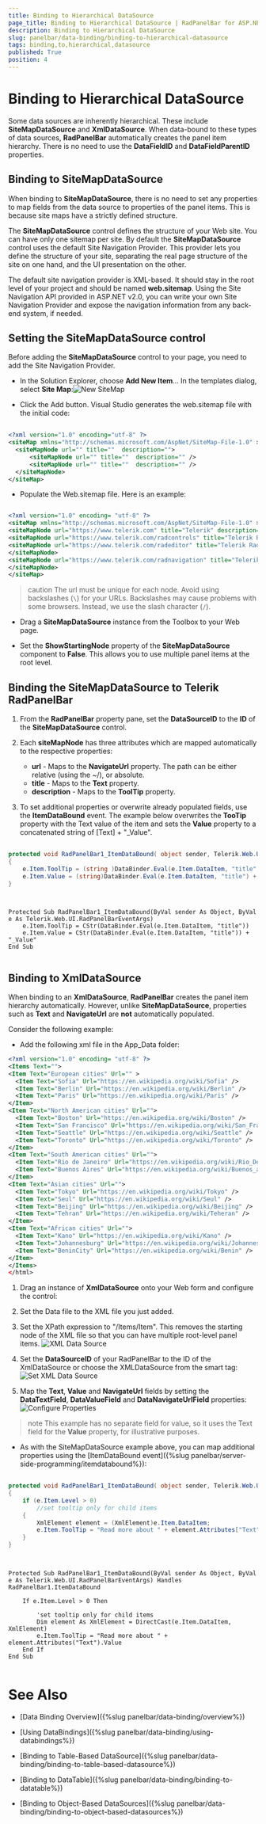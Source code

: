 ```yaml
---
title: Binding to Hierarchical DataSource
page_title: Binding to Hierarchical DataSource | RadPanelBar for ASP.NET AJAX Documentation
description: Binding to Hierarchical DataSource
slug: panelbar/data-binding/binding-to-hierarchical-datasource
tags: binding,to,hierarchical,datasource
published: True
position: 4
---
```


# Binding to Hierarchical DataSource



Some data sources are inherently hierarchical. These include **SiteMapDataSource** and **XmlDataSource**. When data-bound to these types of data sources, **RadPanelBar** automatically creates the panel item hierarchy. There is no need to use the **DataFieldID** and **DataFieldParentID** properties.

## Binding to SiteMapDataSource

When binding to **SiteMapDataSource**, there is no need to set any properties to map fields from the data source to properties of the panel items. This is because site maps have a strictly defined structure.

The **SiteMapDataSource** control defines the structure of your Web site. You can have only one sitemap per site. By default the **SiteMapDataSource** control uses the default Site Navigation Provider. This provider lets you define the structure of your site, separating the real page structure of the site on one hand, and the UI presentation on the other.

The default site navigation provider is XML-based. It should stay in the root level of your project and should be named **web.sitemap**. Using the Site Navigation API provided in ASP.NET v2.0, you can write your own Site Navigation Provider and expose the navigation information from any back-end system, if needed.

## Setting the SiteMapDataSource control

Before adding the **SiteMapDataSource** control to your page, you need to add the Site Navigation Provider.

* In the Solution Explorer, choose **Add New Item**... In the templates dialog, select **Site Map**:![New SiteMap](images/panelbar_newsitemap.png)

* Click the Add button. Visual Studio generates the web.sitemap file with the initial code:

````XML
	    
<?xml version="1.0" encoding="utf-8" ?>
<siteMap xmlns="http://schemas.microsoft.com/AspNet/SiteMap-File-1.0" >
  <siteMapNode url="" title=""  description="">
      <siteMapNode url="" title=""  description="" />
      <siteMapNode url="" title=""  description="" />
  </siteMapNode>
</siteMap> 

````



* Populate the Web.sitemap file. Here is an example:

````XML

<?xml version="1.0" encoding= "utf-8" ?>
<siteMap xmlns="http://schemas.microsoft.com/AspNet/SiteMap-File-1.0" >
<siteMapNode url="https://www.telerik.com" title="Telerik" description="Telerik home page">
<siteMapNode url="https://www.telerik.com/radcontrols" title="Telerik RadControls for ASP.NET" description ="Telerik RadControls for ASP.NET" >
<siteMapNode url="https://www.telerik.com/radeditor" title="Telerik RadEditor" description="Telerik RadEditor control"/>
</siteMapNode>
<siteMapNode url="https://www.telerik.com/radnavigation" title="Telerik RadNavigation controls" description ="Telerik RadNavigation controls" />
</siteMapNode>
</siteMap>  

````

>caution The url must be unique for each node. Avoid using backslashes (`\`) for your URLs. Backslashes may cause problems with some browsers. Instead, we use the slash character (`/`).
>


* Drag a **SiteMapDataSource** instance from the Toolbox to your Web page.

* Set the **ShowStartingNode** property of the **SiteMapDataSource** component to **False**. This allows you to use multiple panel items at the root level.

## Binding the SiteMapDataSource to Telerik RadPanelBar

1. From the **RadPanelBar** property pane, set the **DataSourceID** to the **ID** of the **SiteMapDataSource** control.

2. Each **siteMapNode** has three attributes which are mapped automatically to the respective properties:
	* **url** - Maps to the **NavigateUrl** property. The path can be either relative (using the ~/), or absolute.
	* **title** - Maps to the **Text** property.
	* **description** - Maps to the **ToolTip** property.

3. To set additional properties or overwrite already populated fields, use the **ItemDataBound** event. The example below overwrites the **TooTip** property with the Text value of the item and sets the **Value** property to a concatenated string of [Text] + "_Value". 



````C#
	     
protected void RadPanelBar1_ItemDataBound( object sender, Telerik.Web.UI.RadPanelBarEventArgs e)
{ 
    e.Item.ToolTip = (string )DataBinder.Eval(e.Item.DataItem, "title"); 
    e.Item.Value = (string)DataBinder.Eval(e.Item.DataItem, "title") + "_Value";
}
				
````
````VB.NET
	
Protected Sub RadPanelBar1_ItemDataBound(ByVal sender As Object, ByVal e As Telerik.Web.UI.RadPanelBarEventArgs)
    e.Item.ToolTip = CStr(DataBinder.Eval(e.Item.DataItem, "title"))
    e.Item.Value = CStr(DataBinder.Eval(e.Item.DataItem, "title")) + "_Value"
End Sub
	
````


## Binding to XmlDataSource

When binding to an **XmlDataSource**, **RadPanelBar** creates the panel item hierarchy automatically. However, unlike **SiteMapDataSource**, properties such as **Text** and **NavigateUrl** are **not** automatically populated.

Consider the following example:

* Add the following xml file in the App_Data folder:

````XML
<?xml version="1.0" encoding= "utf-8" ?>
<Items Text="">
<Item Text="European cities" Url="" >
  <Item Text="Sofia" Url="https://en.wikipedia.org/wiki/Sofia" />
  <Item Text="Berlin" Url="https://en.wikipedia.org/wiki/Berlin" />
  <Item Text="Paris" Url="https://en.wikipedia.org/wiki/Paris" />
</Item>
<Item Text="North American cities" Url="">
  <Item Text="Boston" Url="https://en.wikipedia.org/wiki/Boston" />
  <Item Text="San Francisco" Url="https://en.wikipedia.org/wiki/San_Francisco" />
  <Item Text="Seattle" Url="https://en.wikipedia.org/wiki/Seattle" />
  <Item Text="Toronto" Url="https://en.wikipedia.org/wiki/Toronto" />
</Item>
<Item Text="South American cities" Url="">
  <Item Text="Rio de Janeiro" Url="https://en.wikipedia.org/wiki/Rio_De_Janeiro" />
  <Item Text="Buenos Aires" Url="https://en.wikipedia.org/wiki/Buenos_aires" />
</Item>
<Item Text="Asian cities" Url="">
  <Item Text="Tokyo" Url="https://en.wikipedia.org/wiki/Tokyo" />
  <Item Text="Seul" Url="https://en.wikipedia.org/wiki/Seul" />
  <Item Text="Beijing" Url="https://en.wikipedia.org/wiki/Beijing" />
  <Item Text="Tehran" Url="https://en.wikipedia.org/wiki/Teheran" />
</Item>
<Item Text="African cities" Url="">
  <Item Text="Kano" Url="https://en.wikipedia.org/wiki/Kano" />
  <Item Text="Johannesburg" Url="https://en.wikipedia.org/wiki/Johannesburg" />
  <Item Text="BeninCity" Url="https://en.wikipedia.org/wiki/Benin" />
</Item>
</Items> 
</html>
````



1. Drag an instance of **XmlDataSource** onto your Web form and configure the control:

2. Set the Data file to the XML file you just added.

3. Set the XPath expression to "/Items/Item". This removes the starting node of the XML file so that you can have multiple root-level panel items.
	![XML Data Source](images/panelbar_configurexmlsource.png)

4. Set the **DataSourceID** of your RadPanelBar to the ID of the XmlDataSource or choose the XMLDataSource from the smart tag:![Set XML Data Source](images/panelbar_setxmldatasource.gif)

5. Map the **Text**, **Value** and **NavigateUrl** fields by setting the **DataTextField**, **DataValueField** and **DataNavigateUrlField** properties:![Configure Properties](images/panelbar_setxmldatasource1.png)

>note This example has no separate field for value, so it uses the Text field for the **Value** property, for illustrative purposes.
>


* As with the SiteMapDataSource example above, you can map additional properties using the [ItemDataBound event]({%slug panelbar/server-side-programming/itemdatabound%}): 



````C#
	     
protected void RadPanelBar1_ItemDataBound( object sender, Telerik.Web.UI.RadPanelBarEventArgs e)
{  
    if (e.Item.Level > 0)
        //set tooltip only for child items   
    {                 
        XmlElement element = (XmlElement)e.Item.DataItem;     
        e.Item.ToolTip = "Read more about " + element.Attributes["Text"].Value;   
    }
}
				
````
````VB.NET
	
Protected Sub RadPanelBar1_ItemDataBound(ByVal sender As Object, ByVal e As Telerik.Web.UI.RadPanelBarEventArgs) Handles RadPanelBar1.ItemDataBound

    If e.Item.Level > 0 Then

        'set tooltip only for child items       
        Dim element As XmlElement = DirectCast(e.Item.DataItem, XmlElement)
        e.Item.ToolTip = "Read more about " + element.Attributes("Text").Value
    End If
End Sub
	
````


# See Also

 * [Data Binding Overview]({%slug panelbar/data-binding/overview%})

 * [Using DataBindings]({%slug panelbar/data-binding/using-databindings%})

 * [Binding to Table-Based DataSource]({%slug panelbar/data-binding/binding-to-table-based-datasource%})

 * [Binding to DataTable]({%slug panelbar/data-binding/binding-to-datatable%})

 * [Binding to Object-Based DataSources]({%slug panelbar/data-binding/binding-to-object-based-datasources%})
